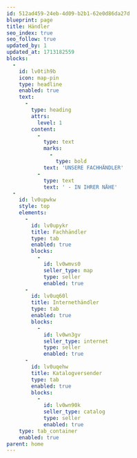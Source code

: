 ```yaml
---
id: 512ad459-24eb-4d09-b2b1-62e0d86da27d
blueprint: page
title: Händler
seo_index: true
seo_follow: true
updated_by: 1
updated_at: 1713182559
blocks:
  -
    id: lv0tih9b
    icon: map-pin
    type: headline
    enabled: true
    text:
      -
        type: heading
        attrs:
          level: 1
        content:
          -
            type: text
            marks:
              -
                type: bold
            text: 'UNSERE FACHHÄNDLER'
          -
            type: text
            text: ' - IN IHRER NÄHE'
  -
    id: lv0upwkw
    style: top
    elements:
      -
        id: lv0upykr
        title: Fachhändler
        type: tab
        enabled: true
        blocks:
          -
            id: lv0wmvs0
            seller_type: map
            type: seller
            enabled: true
      -
        id: lv0uq60l
        title: Internethändler
        type: tab
        enabled: true
        blocks:
          -
            id: lv0wn3gv
            seller_type: internet
            type: seller
            enabled: true
      -
        id: lv0uqehw
        title: Katalogversender
        type: tab
        enabled: true
        blocks:
          -
            id: lv0wn90k
            seller_type: catalog
            type: seller
            enabled: true
    type: tab_container
    enabled: true
parent: home
---
```

